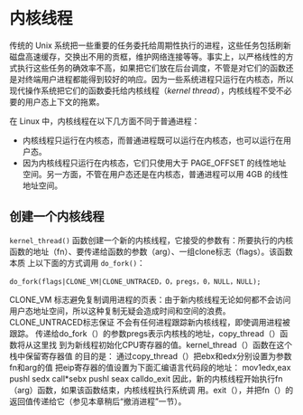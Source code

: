 # 内核线程

传统的 Unix 系统把一些重要的任务委托给周期性执行的进程，这些任务包括刷新磁盘高速缓存，交换出不用的贡框，维护网络连接等等。事实上，以严格线性的方式执行这些任务的确效率不高，如果把它们放在后台调度，不管是对它们的函数还是对终端用户进程都能得到较好的响应。因为一些系统进程只运行在内核态，所以现代操作系统把它们的函数委托给内核线程（*kernel thread*），内核线程不受不必要的用户态上下文的拖累。

在 Linux 中，内核线程在以下几方面不同于普通进程：  
- 内核线程只运行在内核态，而普通进程既可以运行在内核态，也可以运行在用户态。
- 因为内核线程只运行在内核态，它们只使用大于 PAGE_OFFSET 的线性地址空间。另一方面，不管在用户态还是在内核态，普通进程可以用 4GB 的线性地址空间。

## 创建一个内核线程

`kernel_thread()` 函数创建一个新的内核线程，它接受的参数有：所要执行的内核函数的地址（fn）、要传递给函数的参数（arg）、一组clone标志（flags）。该函数本质
上以下面的方式调用 `do_fork()`：  

```
do_fork(flags|CLONE_VM|CLONE_UNTRACED，O，pregs，0，NULL，NULL);
```

CLONE_VM 标志避免复制调用进程的页表：由于新内核线程无论如何都不会访问用户态地址空间，所以这种复制无疑会造成时间和空间的浪费。CLONE_UNTRACED标志保证
不会有任何进程跟踪新内核线程，即使调用进程被跟踪。
传递给do_fork（）的参数pregs表示内核栈的地址，copy_thread（）函数将从这里找
到为新线程初始化CPU寄存器的值。kernel_thread（）函数在这个栈中保留寄存器值
的目的是：
通过copy_thread（）把ebx和edx分别设置为参数fn和arg的值
把eip寄存器的值设置为下面汇编语言代码段的地址：
mov1edx,eax
pushl sedx
call*sebx
pushl seax
calldo_exit
因此，新的内核线程开始执行fn（arg）函数，如果该函数结束，内核线程执行系统调
用。exit（），并把fn（）的返回值传递给它（参见本章稍后“撤消进程”一节）。
